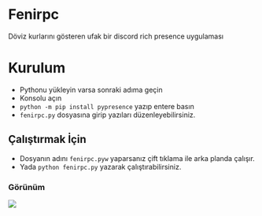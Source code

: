 # Fenirpc
Döviz kurlarını gösteren ufak bir discord rich presence uygulaması

# Kurulum
  - Pythonu yükleyin varsa sonraki adıma geçin
  - Konsolu açın
  - `python -m pip install pypresence` yazıp entere basın
  - `fenirpc.py` dosyasına girip yazıları düzenleyebilirsiniz.
 
## Çalıştırmak İçin
  - Dosyanın adını `fenirpc.pyw` yaparsanız çift tıklama ile arka planda çalışır.
  - Yada `python fenirpc.py` yazarak çalıştırabilirsiniz. 

### Görünüm
![](https://i.imgur.com/CMs4yZe.gif)
